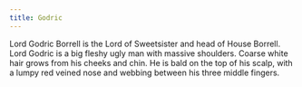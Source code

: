 ```yaml
---
title: Godric
---
```


Lord Godric Borrell is the Lord of Sweetsister and head of House Borrell. Lord Godric is a big fleshy ugly man with massive shoulders. Coarse white hair grows from his cheeks and chin. He is bald on the top of his scalp, with a lumpy red veined nose and webbing between his three middle fingers. 


